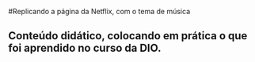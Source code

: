 #Replicando a página da Netflix, com o tema de música

## Conteúdo didático, colocando em prática o que foi aprendido no curso da DIO.